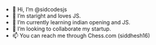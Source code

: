 - 👋 Hi, I’m @sidcodesjs
- 👀 I’m staright and loves JS.
- 🌱 I’m currently learning indian opening and JS.
- 💞️ I’m looking to collaborate my startup. 
- 📫 You can reach me through Chess.com (siddhesh16)

<!---
sidcodesjs/sidcodesjs is a ✨ special ✨ repository because its `README.md` (this file) appears on your GitHub profile.
You can click the Preview link to take a look at your changes.
--->
